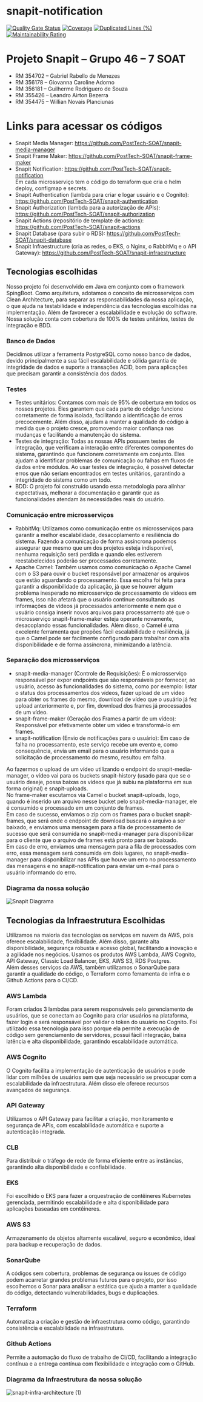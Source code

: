 # snapit-notification
[![Quality Gate Status](https://sonarcloud.io/api/project_badges/measure?project=PostTech-SOAT_snapit-notification&metric=alert_status)](https://sonarcloud.io/summary/new_code?id=PostTech-SOAT_snapit-notification)
[![Coverage](https://sonarcloud.io/api/project_badges/measure?project=PostTech-SOAT_snapit-notification&metric=coverage)](https://sonarcloud.io/summary/new_code?id=PostTech-SOAT_snapit-notification)
[![Duplicated Lines (%)](https://sonarcloud.io/api/project_badges/measure?project=PostTech-SOAT_snapit-notification&metric=duplicated_lines_density)](https://sonarcloud.io/summary/new_code?id=PostTech-SOAT_snapit-notification)
[![Maintainability Rating](https://sonarcloud.io/api/project_badges/measure?project=PostTech-SOAT_snapit-notification&metric=sqale_rating)](https://sonarcloud.io/summary/new_code?id=PostTech-SOAT_snapit-notification)

# Projeto Snapit – Grupo 46 – 7 SOAT
-	RM 354702 – Gabriel Rabello de Menezes
-	RM 356178 – Giovanna Caroline Adorno
-	RM 356181 – Guilherme Rodriguero de Souza
-	RM 355426 – Leandro Airton Bezerra
-	RM 354475 – Willian Novais Planciunas

# Links para acessar os códigos
- Snapit Media Manager: https://github.com/PostTech-SOAT/snapit-media-manager
- Snapit Frame Maker: https://github.com/PostTech-SOAT/snapit-frame-maker
- Snapit Notification: https://github.com/PostTech-SOAT/snapit-notification  
Em cada microsserviço tem o código do terraform que cria o helm deploy, configmap e secrets.
- Snapit Authentication (lambda para criar e logar usuário e o Cognito): https://github.com/PostTech-SOAT/snapit-authentication
- Snapit Authorization (lambda para a autorização de APIs): https://github.com/PostTech-SOAT/snapit-authorization
- Snapit Actions (repositório de template de actions): https://github.com/PostTech-SOAT/snapit-actions
- Snapit Database (para subir o RDS): https://github.com/PostTech-SOAT/snapit-database
- Snapit Infraestructure (cria as redes, o EKS, o Nginx, o RabbitMq e o API Gateway): https://github.com/PostTech-SOAT/snapit-infraestructure

## Tecnologias escolhidas
Nosso projeto foi desenvolvido em Java em conjunto com o framework SpingBoot. Como arquitetura, adotamos o conceito de microsserviços com Clean Architecture, para separar as responsabilidades da nossa aplicação, o que ajuda na testabilidade e independência das tecnologias escolhidas na implementação. Além de favorecer a escalabilidade e evolução do software. Nossa solução conta com cobertura de 100% de testes unitários, testes de integração e BDD.

### Banco de Dados
Decidimos utilizar a ferramenta PostgreSQL como nosso banco de dados, devido principalmente a sua fácil escalabilidade e sólida garantia de integridade de dados e suporte a transações ACID, bom para aplicações que precisam garantir a consistência dos dados.

### Testes
- Testes unitários: Contamos com mais de 95% de cobertura em todos os nossos projetos. Eles garantem que cada parte do código funcione corretamente de forma isolada, facilitando a identificação de erros precocemente. Além disso, ajudam a manter a qualidade do código à medida que o projeto cresce, promovendo maior confiança nas mudanças e facilitando a manutenção do sistema.
- Testes de integração: Todas as nossas APIs possuem testes de integração, que verificam a interação entre diferentes componentes do sistema, garantindo que funcionem corretamente em conjunto. Eles ajudam a identificar problemas de comunicação ou falhas em fluxos de dados entre módulos. Ao usar testes de integração, é possível detectar erros que não seriam encontrados em testes unitários, garantindo a integridade do sistema como um todo.
- BDD: O projeto foi construído usando essa metodologia para alinhar expectativas, melhorar a documentação e garantir que as funcionalidades atendam às necessidades reais do usuário.

### Comunicação entre microsserviços
- RabbitMq: Utilizamos como comunicação entre os microsserviços para garantir a melhor escalabilidade, desacoplamento e resiliência do sistema. Fazendo a comunicação de forma assíncrona podemos assegurar que mesmo que um dos projetos esteja indisponível, nenhuma requisição será perdida e quando eles estiverem reestabelecidos poderão ser processados corretamente.
- Apache Camel: Também usamos como comunicação o Apache Camel com o S3 para ouvir o bucket responsável por armazenar os arquivos que estão aguardando o processamento. Essa escolha foi feita para garantir a disponibilidade da aplicação, já que se houver algum problema inesperado no microsserviço de processamento de videos em frames, isso não afetará que o usuário continue consultando as informações de videos já processados anteriormente e nem que o usuário consiga inserir novos arquivos para processamento até que o microsserviço snapit-frame-maker esteja operante novamente, desacoplando essas funcionalidades. Além disso, o Camel é uma excelente ferramenta que propões fácil escalabilidade e resiliência, já que o Camel pode ser facilmente configurado para trabalhar com alta disponibilidade e de forma assíncrona, minimizando a latência.

### Separação dos microsserviços
- snapit-media-manager (Controle de Requisições): É o microsserviço responsável por expor endpoints que são responsáveis por fornecer, ao usuário, acesso às funcionalidades do sistema, como por exemplo: listar o status dos processamentos dos vídeos, fazer upload de um vídeo para obter os frames do mesmo, download de vídeo que o usuário já fez upload anteriormente e, por fim, download dos frames já processados de um vídeo.
- snapit-frame-maker (Geração dos Frames a partir de um vídeo): Responsável por efetivamente obter um vídeo e transformá-lo em frames.
- snapit-notification (Envio de notificações para o usuário): Em caso de falha no processamento, este serviço recebe um evento e, como consequência, envia um email para o usuário informando que a solicitação de processamento do mesmo, resultou em falha.

Ao fazermos o upload de um vídeo utilizando o endpoint do snapit-media-manager, o vídeo vai para os buckets snapit-history (usado para que se o usuário deseje, possa baixas os vídeos que já subiu na plataforma em sua forma original) e snapit-uploads.  
No frame-maker escutamos via Camel o bucket snapit-uploads, logo, quando é inserido um arquivo nesse bucket pelo snapit-media-manager, ele é consumido e processado em um conjunto de frames.  
Em caso de sucesso, enviamos o zip com os frames para o bucket snapit-frames, que será onde o endpoint de download buscará o arquivo a ser baixado, e enviamos uma mensagem para a fila de processamento de sucesso que será consumida no snapit-media-manager para disponibilizar para o cliente que o arquivo de frames está pronto para ser baixado.  
Em caso de erro, enviamos uma mensagem para a fila de processados com erro, essa mensagem será consumida em dois lugares, no snapit-media-manager para disponibilizar nas APIs que houve um erro no processamento das mensagens e no snapit-notification para enviar um e-mail para o usuário informando do erro.  

### Diagrama da nossa solução
![Snapit Diagrama](https://github.com/user-attachments/assets/766f9042-8ea5-4e1e-87aa-57257782c7e5)


## Tecnologias da Infraestrutura Escolhidas
Utilizamos na maioria das tecnologias os serviços em nuvem da AWS, pois oferece escalabilidade, flexibilidade. Além disso, garante alta disponibilidade, segurança robusta e acesso global, facilitando a inovação e a agilidade nos negócios. Usamos os produtos AWS Lambda, AWS Cognito, API Gateway, Classic Load Balancer, EKS, AWS S3, RDS Postgres.  
Além desses serviços da AWS, também utilizamos o SonarQube para garantir a qualidade do código, o Terraform como ferramenta de infra e o Github Actions para o CI/CD.  

### AWS Lambda
Foram criados 3 lambdas para serem responsáveis pelo gerenciamento de usuários, que se conectam ao Cognito para criar usuários na plataforma, fazer login e será responsável por validar o token do usuário no Cognito. Foi utilizado essa tecnologia para isso porque ela permite a execução de código sem gerenciamento de servidores, possui fácil integração, baixa latência e alta disponibilidade, garantindo escalabilidade automática.

### AWS Cognito
O Cognito facilita a implementação de autenticação de usuários e pode lidar com milhões de usuários sem que seja necessário se preocupar com a escalabilidade da infraestrutura. Além disso ele oferece recursos avançados de segurança.

### API Gateway
Utilizamos o API Gateway para facilitar a criação, monitoramento e segurança de APIs, com escalabilidade automática e suporte a autenticação integrada.

### CLB
Para distribuir o tráfego de rede de forma eficiente entre as instâncias, garantindo alta disponibilidade e confiabilidade.

### EKS
Foi escolhido o EKS para fazer a orquestração de contêineres Kubernetes gerenciada, permitindo escalabilidade e alta disponibilidade para aplicações baseadas em contêineres.

### AWS S3
Armazenamento de objetos altamente escalável, seguro e econômico, ideal para backup e recuperação de dados.

### SonarQube
A códigos sem cobertura, problemas de segurança ou issues de código podem acarretar grandes problemas futuros para o projeto, por isso escolhemos o Sonar para analisar a estática que ajuda a manter a qualidade do código, detectando vulnerabilidades, bugs e duplicações.

### Terraform
Automatiza a criação e gestão de infraestrutura como código, garantindo consistência e escalabilidade na infraestrutura.

### Github Actions
Permite a automação do fluxo de trabalho de CI/CD, facilitando a integração contínua e a entrega contínua com flexibilidade e integração com o GitHub.

### Diagrama da Infraestrutura da nossa solução
![snapit-infra-architecture (1)](https://github.com/user-attachments/assets/ac54b446-b94a-4309-a41c-2973078dd7f2)
